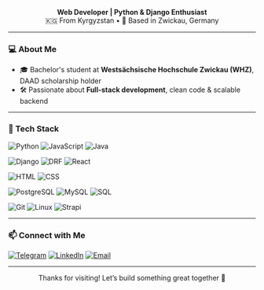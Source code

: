 <p align="center">
  <b>Web Developer | Python & Django Enthusiast</b><br>
  🇰🇬 From Kyrgyzstan • 📍 Based in Zwickau, Germany
</p>

---

### 💻 About Me

- 🎓 Bachelor's student at **Westsächsische Hochschule Zwickau (WHZ)**, DAAD scholarship holder  
- 🛠️ Passionate about **Full-stack development**, clean code & scalable backend  

---

### 🧰 Tech Stack

<!-- Programming -->
![Python](https://img.shields.io/badge/Python-3776AB?style=flat-square&logo=python&logoColor=white)
![JavaScript](https://img.shields.io/badge/JavaScript-F7DF1E?style=flat-square&logo=javascript&logoColor=black)
![Java](https://img.shields.io/badge/Java-ED8B00?style=flat-square&logo=java&logoColor=white)

<!-- Frameworks -->
![Django](https://img.shields.io/badge/Django-092E20?style=flat-square&logo=django&logoColor=white)
![DRF](https://img.shields.io/badge/DRF-ff1709?style=flat-square&logo=django&logoColor=white)
![React](https://img.shields.io/badge/React-61DAFB?style=flat-square&logo=react&logoColor=black)

<!-- Web -->
![HTML](https://img.shields.io/badge/HTML5-E34F26?style=flat-square&logo=html5&logoColor=white)
![CSS](https://img.shields.io/badge/CSS3-1572B6?style=flat-square&logo=css3&logoColor=white)

<!-- DB -->
![PostgreSQL](https://img.shields.io/badge/PostgreSQL-336791?style=flat-square&logo=postgresql&logoColor=white)
![MySQL](https://img.shields.io/badge/MySQL-4479A1?style=flat-square&logo=mysql&logoColor=white)
![SQL](https://img.shields.io/badge/SQL-CC2927?style=flat-square&logo=sqlite&logoColor=white)

<!-- Tools -->
![Git](https://img.shields.io/badge/Git-F05032?style=flat-square&logo=git&logoColor=white)
![Linux](https://img.shields.io/badge/Linux-FCC624?style=flat-square&logo=linux&logoColor=black)
![Strapi](https://img.shields.io/badge/Strapi-2F2E8B?style=flat-square&logo=strapi&logoColor=white)

---


### 📫 Connect with Me

[![Telegram](https://img.shields.io/badge/Telegram-@Aidar912-2CA5E0?style=flat-square&logo=telegram&logoColor=white)](https://t.me/Aidar912)
[![LinkedIn](https://img.shields.io/badge/LinkedIn-Profile-0077B5?style=flat-square&logo=linkedin&logoColor=white)](https://www.linkedin.com/in/atoktorbaev912/)
[![Email](https://img.shields.io/badge/Email-atoktorbaev912@gmail.com-D14836?style=flat-square&logo=gmail&logoColor=white)](mailto:atoktorbaev912@gmail.com)

---



<p align="center">Thanks for visiting! Let’s build something great together 🤝</p>
